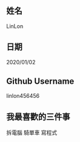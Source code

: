 姓名
----
LinLon

日期
----
2020/01/02

Github Username
---------------
linlon456456

我最喜歡的三件事
---------------
拆電腦 騎單車 寫程式
